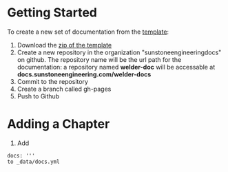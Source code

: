 # Getting Started

To create a new set of documentation from the [template](github.com/sunstoneengineeringdocs/docs-template): 

1. Download the [zip of the template](https://github.com/sunstoneengineeringdocs/docs-template/archive/master.zip)
2. Create a new repository in the organization "sunstoneengineeringdocs" on github. The repository name will be the url path for the documentation: a repository named **welder-doc** will be accessable at **docs.sunstoneengineering.com/welder-docs**
3. Commit to the repository
4. Create a branch called gh-pages
5. Push to Github

# Adding a Chapter

1. Add 
  ``` - title: rename-me
  docs: ''' 
  to _data/docs.yml
